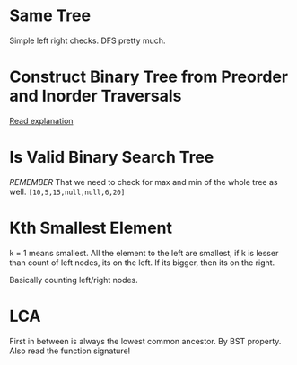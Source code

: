 # Same Tree
Simple left right checks. DFS pretty much.

# Construct Binary Tree from Preorder and Inorder Traversals
[Read explanation](https://leetcode.com/problems/construct-binary-tree-from-preorder-and-inorder-traversal/discuss/34538/My-Accepted-Java-Solution)

# Is Valid Binary Search Tree
*REMEMBER* That we need to check for max and min of the whole tree as well.
`[10,5,15,null,null,6,20]`

# Kth Smallest Element
k = 1 means smallest. All the element to the left are smallest, if k is lesser than count of left nodes, its on the left. If its bigger, then its on the right.

Basically counting left/right nodes.

# LCA
First in between is always the lowest common ancestor. By BST property. Also read the function signature!
